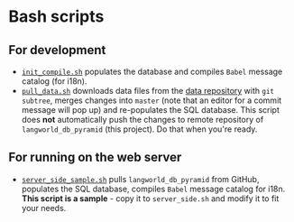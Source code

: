 # Bash scripts

## For development
- [`init_compile.sh`](init_compile.sh) populates the database and compiles `Babel` message catalog (for i18n).
- [`pull_data.sh`](pull_data.sh) downloads data files from the [data repository](https://github.com/lemontree210/langworld_db_data/) with `git subtree`, merges changes into `master` (note that an editor for a commit message will pop up) and re-populates the SQL database. This script does **not** automatically push the changes to remote repository of `langworld_db_pyramid` (this project). Do that when you're ready.

## For running on the web server
- [`server_side_sample.sh`](server_side_sample.sh) pulls `langworld_db_pyramid` from GitHub, populates the SQL database, compiles `Babel` message catalog for i18n. **This script is a sample** - copy it to `server_side.sh` and modify it to fit your needs.
